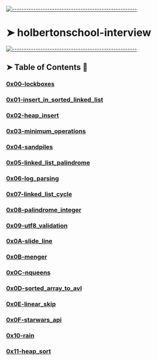 <!-- ⚠️ This README has been generated from the file(s) "blueprint.md" ⚠️-->
[![-----------------------------------------------------](https://raw.githubusercontent.com/andreasbm/readme/master/assets/lines/colored.png)](#holbertonschool-interview)

# ➤ holbertonschool-interview


[![-----------------------------------------------------](https://raw.githubusercontent.com/andreasbm/readme/master/assets/lines/colored.png)](#table-of-contents-open_file_folder)

## ➤ Table of Contents :open_file_folder:

### [0x00-lockboxes](./0x00-lockboxes)
### [0x01-insert_in_sorted_linked_list](./0x01-insert_in_sorted_linked_list)
### [0x02-heap_insert](./0x02-heap_insert)
### [0x03-minimum_operations](./0x03-minimum_operations/)
### [0x04-sandpiles](./0x04-sandpiles)
### [0x05-linked_list_palindrome](./0x05-linked_list_palindrome)
### [0x06-log_parsing](./0x06-log_parsing)
### [0x07-linked_list_cycle](./0x07-linked_list_cycle)
### [0x08-palindrome_integer](./0x08-palindrome_integer)
### [0x09-utf8_validation](./0x09-utf8_validation)
### [0x0A-slide_line](./0x0A-slide_line)
### [0x0B-menger](./0x0B-menger)
### [0x0C-nqueens](./0x0C-nqueens)
### [0x0D-sorted_array_to_avl](./0x0D-sorted_array_to_avl)
### [0x0E-linear_skip](./0x0E-linear_skip)
### [0x0F-starwars_api](./0x0F-starwars_api)
### [0x10-rain](./0x10-rain)
### [0x11-heap_sort](./0x11-heap_sort)
